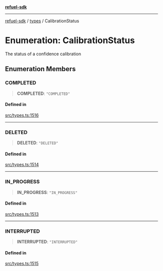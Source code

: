 [**refuel-sdk**](../../README.md)

***

[refuel-sdk](../../modules.md) / [types](../README.md) / CalibrationStatus

# Enumeration: CalibrationStatus

The status of a confidence calibration

## Enumeration Members

### COMPLETED

> **COMPLETED**: `"COMPLETED"`

#### Defined in

[src/types.ts:1516](https://github.com/refuel-ai/refuel-sdk/blob/d0bf0a37e69cf6e99e0c214ac03b050c5c5d48a2/src/types.ts#L1516)

***

### DELETED

> **DELETED**: `"DELETED"`

#### Defined in

[src/types.ts:1514](https://github.com/refuel-ai/refuel-sdk/blob/d0bf0a37e69cf6e99e0c214ac03b050c5c5d48a2/src/types.ts#L1514)

***

### IN\_PROGRESS

> **IN\_PROGRESS**: `"IN_PROGRESS"`

#### Defined in

[src/types.ts:1513](https://github.com/refuel-ai/refuel-sdk/blob/d0bf0a37e69cf6e99e0c214ac03b050c5c5d48a2/src/types.ts#L1513)

***

### INTERRUPTED

> **INTERRUPTED**: `"INTERRUPTED"`

#### Defined in

[src/types.ts:1515](https://github.com/refuel-ai/refuel-sdk/blob/d0bf0a37e69cf6e99e0c214ac03b050c5c5d48a2/src/types.ts#L1515)
